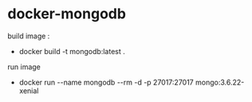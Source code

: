 # docker-mongodb

build image :
- docker build -t mongodb:latest .

run image 
- docker run --name mongodb --rm -d -p 27017:27017  mongo:3.6.22-xenial